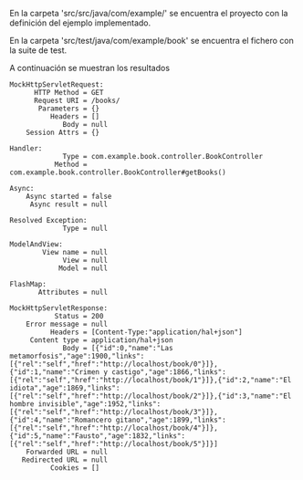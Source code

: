 En la carpeta 'src/src/java/com/example/' se encuentra el proyecto con la definición del ejemplo implementado.

En la carpeta 'src/test/java/com/example/book' se encuentra el fichero con la suite de test.


A continuación se muestran los resultados
```
MockHttpServletRequest:
      HTTP Method = GET
      Request URI = /books/
       Parameters = {}
          Headers = []
             Body = null
    Session Attrs = {}

Handler:
             Type = com.example.book.controller.BookController
           Method = com.example.book.controller.BookController#getBooks()

Async:
    Async started = false
     Async result = null

Resolved Exception:
             Type = null

ModelAndView:
        View name = null
             View = null
            Model = null

FlashMap:
       Attributes = null

MockHttpServletResponse:
           Status = 200
    Error message = null
          Headers = [Content-Type:"application/hal+json"]
     Content type = application/hal+json
             Body = [{"id":0,"name":"Las metamorfosis","age":1900,"links":[{"rel":"self","href":"http://localhost/book/0"}]},{"id":1,"name":"Crimen y castigo","age":1866,"links":[{"rel":"self","href":"http://localhost/book/1"}]},{"id":2,"name":"El idiota","age":1869,"links":[{"rel":"self","href":"http://localhost/book/2"}]},{"id":3,"name":"El hombre invisible","age":1952,"links":[{"rel":"self","href":"http://localhost/book/3"}]},{"id":4,"name":"Romancero gitano","age":1899,"links":[{"rel":"self","href":"http://localhost/book/4"}]},{"id":5,"name":"Fausto","age":1832,"links":[{"rel":"self","href":"http://localhost/book/5"}]}]
    Forwarded URL = null
   Redirected URL = null
          Cookies = []

```
